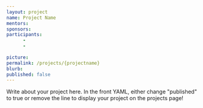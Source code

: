 ```yaml
---
layout: project
name: Project Name
mentors:
sponsors:
participants: 
      - 
      - 
      
picture:
permalink: /projects/{projectname}
blurb: 
published: false
---
```


Write about your project here. 
In the front YAML, either change "published" to true or remove the 
line to display your project on the projects page!
